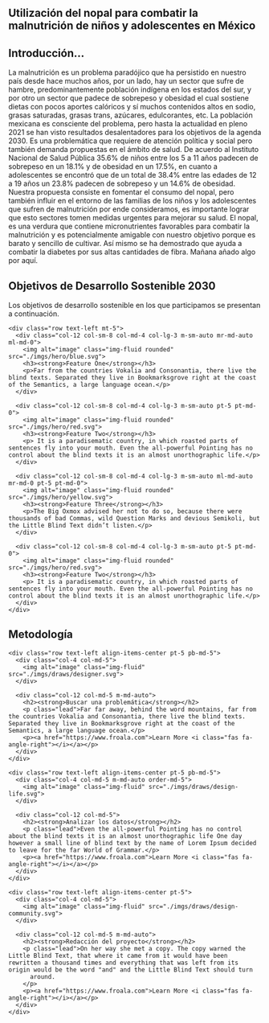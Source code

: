 <section class="fdb-block">
  <div class="container">
    <div class="row justify-content-center">
      <div class="col col-md-8 text-center">
        <h1>Utilización del nopal para combatir la malnutrición de niños y adolescentes en México</h1>
      </div>
    </div>
  </div>
</section>
<section class="fdb-block">
  <div class="container">
    <div class="row">
      <div class="col text-left">
        <h2>Introducción...</h2>
        <p>La malnutrición es un problema paradójico que ha persistido en nuestro país desde hace muchos años, por un lado, hay un sector que sufre de hambre, predominantemente población indígena en los estados del sur, y por otro un sector que padece de sobrepeso y obesidad el cual sostiene dietas con pocos aportes calóricos y sí muchos contenidos altos en sodio, grasas saturadas, grasas trans, azúcares, edulcorantes, etc. La población mexicana es consciente del problema, pero hasta la actualidad en pleno 2021 se han visto resultados desalentadores para los objetivos de la agenda 2030. Es una problemática que requiere de atención política y social pero también demanda propuestas en el ámbito de salud. De acuerdo al Instituto Nacional de Salud Pública 35.6% de niños entre los 5 a 11 años padecen de sobrepeso en un 18.1% y de obesidad en un 17.5%, en cuanto a adolescentes se encontró que de un total de 38.4% entre las edades de 12 a 19 años un 23.8% padecen de sobrepeso y un 14.6% de obesidad. 
Nuestra propuesta consiste en fomentar el consumo del nopal, pero también influir en el entorno de las familias de los niños y los adolescentes 	que sufren de malnutrición por ende consideramos, es importante lograr que esto sectores tomen medidas urgentes para mejorar su salud. 
El nopal, es una verdura que contiene micronutrientes favorables para combatir la malnutrición y es potencialmente amigable con nuestro objetivo porque es barato y sencillo de cultivar. Así mismo se ha demostrado que ayuda a combatir la diabetes por sus altas cantidades de fibra. Mañana añado algo por aquí.</p>
      </div>
    </div>
  </div>
</section>
<section class="fdb-block">
  <div class="container">
    <div class="row pb-3">
      <div class="col text-left">
        <h2>Objetivos de Desarrollo Sostenible 2030</h2>
        <p>Los objetivos de desarrollo sostenible en los que participamos se presentan a continuación.</p>
      </div>
    </div>

    <div class="row text-left mt-5">
      <div class="col-12 col-sm-8 col-md-4 col-lg-3 m-sm-auto mr-md-auto ml-md-0">
        <img alt="image" class="img-fluid rounded" src="./imgs/hero/blue.svg">
        <h3><strong>Feature One</strong></h3>
        <p>Far from the countries Vokalia and Consonantia, there live the blind texts. Separated they live in Bookmarksgrove right at the coast of the Semantics, a large language ocean.</p>
      </div>

      <div class="col-12 col-sm-8 col-md-4 col-lg-3 m-sm-auto pt-5 pt-md-0">
        <img alt="image" class="img-fluid rounded" src="./imgs/hero/red.svg">
        <h3><strong>Feature Two</strong></h3>
        <p> It is a paradisematic country, in which roasted parts of sentences fly into your mouth. Even the all-powerful Pointing has no control about the blind texts it is an almost unorthographic life.</p>
      </div>

      <div class="col-12 col-sm-8 col-md-4 col-lg-3 m-sm-auto ml-md-auto mr-md-0 pt-5 pt-md-0">
        <img alt="image" class="img-fluid rounded" src="./imgs/hero/yellow.svg">
        <h3><strong>Feature Three</strong></h3>
        <p>The Big Oxmox advised her not to do so, because there were thousands of bad Commas, wild Question Marks and devious Semikoli, but the Little Blind Text didn’t listen.</p>
      </div>
      
      <div class="col-12 col-sm-8 col-md-4 col-lg-3 m-sm-auto pt-5 pt-md-0">
        <img alt="image" class="img-fluid rounded" src="./imgs/hero/red.svg">
        <h3><strong>Feature Two</strong></h3>
        <p> It is a paradisematic country, in which roasted parts of sentences fly into your mouth. Even the all-powerful Pointing has no control about the blind texts it is an almost unorthographic life.</p>
      </div>
    </div>
  </div>
</section>
<section class="fdb-block">
  <div class="container">
    <div class="row justify-content-center pb-5">
      <div class="col-12 text-center">
        <h2>Metodología</h2>
      </div>
    </div>

    <div class="row text-left align-items-center pt-5 pb-md-5">
      <div class="col-4 col-md-5">
        <img alt="image" class="img-fluid" src="./imgs/draws/designer.svg">
      </div>

      <div class="col-12 col-md-5 m-md-auto">
        <h2><strong>Buscar una problemática</strong></h2>
        <p class="lead">Far far away, behind the word mountains, far from the countries Vokalia and Consonantia, there live the blind texts. Separated they live in Bookmarksgrove right at the coast of the Semantics, a large language ocean.</p>
        <p><a href="https://www.froala.com">Learn More <i class="fas fa-angle-right"></i></a></p>
      </div>
    </div>

    <div class="row text-left align-items-center pt-5 pb-md-5">
      <div class="col-4 col-md-5 m-md-auto order-md-5">
        <img alt="image" class="img-fluid" src="./imgs/draws/design-life.svg">
      </div>

      <div class="col-12 col-md-5">
        <h2><strong>Analizar los datos</strong></h2>
        <p class="lead">Even the all-powerful Pointing has no control about the blind texts it is an almost unorthographic life One day however a small line of blind text by the name of Lorem Ipsum decided to leave for the far World of Grammar.</p>
        <p><a href="https://www.froala.com">Learn More <i class="fas fa-angle-right"></i></a></p>
      </div>
    </div>

    <div class="row text-left align-items-center pt-5">
      <div class="col-4 col-md-5">
        <img alt="image" class="img-fluid" src="./imgs/draws/design-community.svg">
      </div>

      <div class="col-12 col-md-5 m-md-auto">
        <h2><strong>Redacción del proyecto</strong></h2>
        <p class="lead">On her way she met a copy. The copy warned the Little Blind Text, that where it came from it would have been rewritten a thousand times and everything that was left from its origin would be the word "and" and the Little Blind Text should turn
          around.
        </p>
        <p><a href="https://www.froala.com">Learn More <i class="fas fa-angle-right"></i></a></p>
      </div>
    </div>
  </div>
</section>
